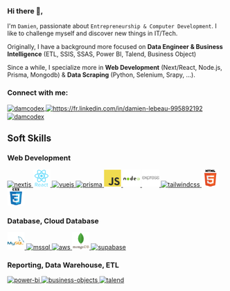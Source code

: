 ### Hi there 👋,

I'm `Damien`, passionate about `Entrepreneurship & Computer Development`. I like to challenge myself and discover new things in IT/Tech.

Originally, I have a background more focused on **Data Engineer & Business Intelligence** (ETL, SSIS, SSAS, Power BI, Talend, Business Object)

Since a while, I specialize more in **Web Development** (Next/React, Node.js, Prisma, Mongodb) & **Data Scraping** (Python, Selenium, Srapy, ...).

### Connect with me:

<a href="https://twitter.com/" target="blank">
  <img align="center" src="https://raw.githubusercontent.com/rahuldkjain/github-profile-readme-generator/master/src/images/icons/Social/twitter.svg" alt="damcodex" height="30" width="40" />
</a>
<a href="https://fr.linkedin.com/in/damien-lebeau-995892192" target="blank">
  <img align="center" src="https://raw.githubusercontent.com/rahuldkjain/github-profile-readme-generator/master/src/images/icons/Social/linked-in-alt.svg" alt="https://fr.linkedin.com/in/damien-lebeau-995892192" height="30" width="40" />
</a>
<a href="https://www.youtube.com/" target="blank">
  <img align="center" src="https://raw.githubusercontent.com/rahuldkjain/github-profile-readme-generator/master/src/images/icons/Social/youtube.svg" alt="damcodex" height="30" width="40" />
</a>

## Soft Skills

### Web Development

<a href="https://nextjs.org/">
  <img width="35" alt="nextjs" src="https://user-images.githubusercontent.com/85851416/235917861-0a8f84a9-cfb7-40e0-8a02-2fc2c4b6330b.png">
</a>
<a href="https://reactjs.org/" target="_blank" rel="noreferrer">
  <img src="https://raw.githubusercontent.com/devicons/devicon/master/icons/react/react-original-wordmark.svg" alt="react" width="40" height="40"/>
</a>
<a href="https://vuejs.org/">
  <img width="35" alt="vuejs" src="https://user-images.githubusercontent.com/85851416/235919130-373e2977-77db-4d72-b5ee-18f4017fb504.png"> 
</a>
<a href="https://www.prisma.io/">
  <img width="28" alt="prisma" src="https://user-images.githubusercontent.com/85851416/235924507-fa267870-3022-4b0b-a8a1-fbd0663379d0.png">
</a>
<a href="https://developer.mozilla.org/en-US/docs/Web/JavaScript" target="_blank" rel="noreferrer">
  <img src="https://raw.githubusercontent.com/devicons/devicon/master/icons/javascript/javascript-original.svg" alt="javascript" width="40" height="40"/>
</a>
<a href="https://nodejs.org" target="_blank" rel="noreferrer">
  <img src="https://raw.githubusercontent.com/devicons/devicon/master/icons/nodejs/nodejs-original-wordmark.svg" alt="nodejs" width="40" height="40"/>
</a>
<a href="https://expressjs.com" target="_blank" rel="noreferrer">
  <img src="https://raw.githubusercontent.com/devicons/devicon/master/icons/express/express-original-wordmark.svg" alt="express" width="40" height="40"/>
</a>
<a href="https://tailwindcss.com/">
  <img width="35" alt="tailwindcss" src="https://user-images.githubusercontent.com/85851416/235928472-90c886c4-84f3-4c8a-9181-3ec79bb8011c.png">
</a>
<a href="https://www.w3.org/html/" target="_blank" rel="noreferrer">
  <img src="https://raw.githubusercontent.com/devicons/devicon/master/icons/html5/html5-original-wordmark.svg" alt="html5" width="40" height="40"/>
</a>
<a href="https://www.w3schools.com/css/" target="_blank" rel="noreferrer">
  <img src="https://raw.githubusercontent.com/devicons/devicon/master/icons/css3/css3-original-wordmark.svg" alt="css3" width="40" height="40"/>
</a>

### Database, Cloud Database

<a href="https://www.mysql.com/" target="_blank" rel="noreferrer"> 
  <img src="https://raw.githubusercontent.com/devicons/devicon/master/icons/mysql/mysql-original-wordmark.svg" alt="mysql" width="40" height="40"/>
</a>
<a href="https://www.microsoft.com/en-us/sql-server" target="_blank" rel="noreferrer"> 
  <img src="https://www.svgrepo.com/show/303229/microsoft-sql-server-logo.svg" alt="mssql" width="40" height="40"/> 
</a>
<a href="https://aws.amazon.com/fr/" target="_blank" rel="noreferrer">
  <img width="40" alt="aws" src="https://user-images.githubusercontent.com/85851416/235925575-ee281b5b-80f1-46a6-8f76-dcb758f23c63.png">
</a>
<a href="https://www.mongodb.com/" target="_blank" rel="noreferrer">
  <img src="https://raw.githubusercontent.com/devicons/devicon/master/icons/mongodb/mongodb-original-wordmark.svg" alt="mongodb" width="40" height="40"/>
</a>
<a href="https://supabase.com/" target="_blank" rel="noreferrer">
  <img width="35" alt="supabase" src="https://user-images.githubusercontent.com/85851416/235928096-25c1ed89-0dc9-4715-bbd0-e9f1ec6e4593.png"> 
</a>

### Reporting, Data Warehouse, ETL

<a href="https://powerbi.microsoft.com/fr-fr/" target="_blank" rel="noreferrer">
    <img width="45" alt="power-bi" src="https://github.com/DamCodex/DamCodex/assets/85851416/2451bd21-2733-4445-9dd8-f25fe6595677"> 
</a>
<a href="https://www.sap.com/france/products/technology-platform/bi-platform.html" target="_blank" rel="noreferrer">
  <img width="45" alt="business-objects" src="https://github.com/DamCodex/DamCodex/assets/85851416/dcaab6cf-d26b-4999-b1d0-594524cbb018">
</a>
<a href="https://www.talend.com/fr/" target="_blank" rel="noreferrer">
  <img width="75" alt="talend" src="https://github.com/DamCodex/DamCodex/assets/85851416/bd95f962-bbc8-4edf-b98e-b43b8078b6f2">
</a>

